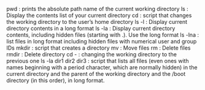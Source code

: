 pwd : prints the absolute path name of the current working directory
ls : Display the contents list of your current directory
cd : script that changes the working directory to the user’s home directory
ls -l : Display current directory contents in a long format
ls -la : Display current directory contents, including hidden files (starting with .). Use the long format
ls -lna : list files in long format including hidden files with numerical user and group IDs
mkdir : script that creates a directory
mv : Move files
rm : Delete files
rmdir : Delete directory
cd - : changing the working directory to the previous one 
ls -la dir1 dir2 dir3 : script that lists all files (even ones with names beginning with a period character, which are normally hidden) in the current directory and the parent of the working directory and the /boot directory (in this order), in long format.
